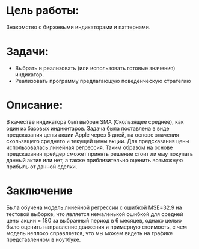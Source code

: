 # Цель работы:
Знакомство с биржевыми индикаторами и паттернами.

# Задачи:
- Выбрать и реализовать (или использовать готовые значения) индикатор.
- Реализовать программу предлагающую поведенческую стратегию

# Описание:
В качестве индикатора был выбран SMA (Скользящее среднее), как один из базовых индикитаров. Задача была поставлена в виде предсказания цены акции Apple через 5 дней, на основе значения скользящего среднего и текущей цены акции. Для предсказания цены использовалась линейная регрессия.
Таким образом на основе предсказания трейдер сможет принять решение стоит ли ему покупать данный актив или нет, а также приблизительно оценить возможную прибыль от данной сделки.

# Заключение
Была обучена модель линейной регрессии с ошибкой MSE=32.9 на тестовой выборке, что является немаленькой ошибкой для средней цены акции = 180 за выбранный период в 6 месяцев, однако целью было оценить направление движения и примерную стоимость, с чем модель неплохо справляется, что мы можем видеть на графике представленном в ноутбуке.
